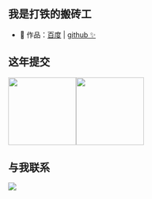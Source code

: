 

## 我是打铁的搬砖工

- 🏡 作品：<a href="https://www.baidu.com" target="_blank">百度</a> | <a href="https://github.com/" target="_blank">github ✨</a>

## 这年提交

<img align="" height="137px" src="https://github-readme-stats.vercel.app/api?username=jackymxp&hide_title=true&hide_border=true&show_icons=true&include_all_commits=true&line_height=21&bg_color=0,EC6C6C,FFD479,FFFC79,73FA79&theme=graywhite&locale=cn" /><img align="" height="137px" src="https://github-readme-stats.vercel.app/api/top-langs/?username=jackymxp&hide_title=true&hide_border=true&layout=compact&bg_color=0,73FA79,73FDFF,D783FF&theme=graywhite&locale=cn" />

## 与我联系
![](https://cdn.jsdelivr.net/gh/jackymxp/image-bed/java/20220208202146.png)

